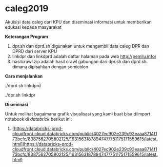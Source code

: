
# caleg2019
Akuisisi data caleg dari KPU dan diseminasi informasi untuk memberikan edukasi kepada masyarakat

**Keterangan Program**

 1. dpr.sh dan dprd.sh digunakan untuk mengambil data caleg DPR dan DPRD
   dari server KPU   
 2. linkdpr dan linkdprd adalah daftar halaman pada web    http://pemilu.info/
 3. hasilcrawl.zip adalah hasil crawl gabungan dari dpr.sh dan dprd.sh. dimana dipisahkan dengan semicolon 

**Cara menjalankan**

./dprd.sh linkdprd

./dpr.sh linkdpr

**Diseminasi**

Untuk melihat bagaimana grafik visualisasi yang kami buat bisa diimport notebook di *databrick* berikut ini:

1.  [https://databricks-prod-cloudfront.cloud.databricks.com/public/4027ec902e239c93eaaa8714f173bcfc/8387562705802125/1631563187894747/751175171559615/latest.html](https://databricks-prod-cloudfront.cloud.databricks.com/public/4027ec902e239c93eaaa8714f173bcfc/8387562705802125/1631563187894747/751175171559615/latest.html)



